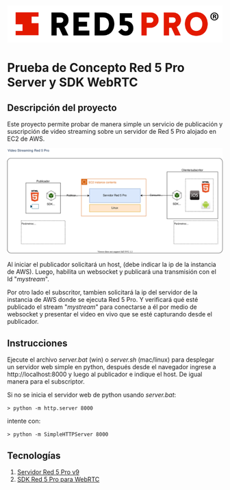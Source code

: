 ![alt text](/lib/red5pro/assets/red5pro_logo.svg)
# Prueba de Concepto Red 5 Pro Server y SDK WebRTC


## Descripción del proyecto
Este proyecto permite probar de manera simple un servicio de publicación y suscripción de video streaming sobre un servidor de Red 5 Pro alojado en EC2 de AWS.

![Video Stream](/img/diagrama-componentes.drawio.svg)

Al iniciar el publicador solicitará un host, (debe indicar la ip de la instancia de AWS). Luego, habilita un websocket y publicará una transmisión con el Id "_mystream_".

Por otro lado el subscritor, tambien solicitará la ip del servidor de la instancia de AWS donde se ejecuta Red 5 Pro. Y verificará qué esté publicado el stream "_mystream_" para conectarse a él por medio de websocket y presentar el video en vivo que se esté capturando desde el publicador.


## Instrucciones
Ejecute el archivo _server.bat_ (win) o _server.sh_ (mac/linux) para desplegar un servidor web simple en python, después desde el navegador ingrese a http://localhost:8000 y luego al publicador e indique el host. De igual manera para el subscriptor.

Si no se inicia el servidor web de python usando _server.bat_:

    > python -m http.server 8000

intente con:

    > python -m SimpleHTTPServer 8000


## Tecnologías
1. [Servidor Red 5 Pro v9](https://www.red5pro.com/docs/server/quickstart/serverinstall/)
2. [SDK Red 5 Pro para WebRTC](https://github.com/red5pro/red5pro-webrtc-sdk.git)


